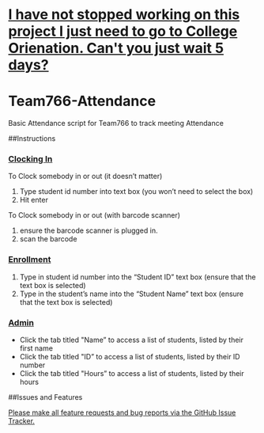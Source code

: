 [I have not stopped working on this project I just need to go to College Orienation. Can't you just wait 5 days?](https://github.com/pjztam/Team766-Attendance/issues/32)
=========================================================================================


Team766-Attendance
==================

Basic Attendance script for Team766 to track meeting Attendance

##Instructions
### [Clocking In](http://www.google.com/url?q=http%3A%2F%2Fattendance.team766.com%2Fclockin.php&sa=D&sntz=1&usg=AFQjCNE6LINZiZSH8Y3XSoZwrrOgNnM6AA)

To Clock somebody in or out (it doesn’t matter)

1. Type student id number into text box (you won’t need to select the box)
2. Hit enter

To Clock somebody in or out (with barcode scanner)

1. ensure the barcode scanner is plugged in.
2. scan the barcode

### [Enrollment](http://www.google.com/url?q=http%3A%2F%2Fattendance.team766.com%2Fenroll.php&sa=D&sntz=1&usg=AFQjCNHUsJ8avFgpPs1_hqaWItJqh4SlFQ)

1. Type in student id number into the “Student ID” text box (ensure that the text box is selected)
2. Type in the student’s name into the “Student Name” text box (ensure that the text box is selected)

### [Admin](http://attendance.team766.com/admin.php)
- Click the tab titled "Name” to access a list of students, listed by their first name
- Click the tab titled "ID” to access a list of students, listed by their ID number
- Click the tab titled "Hours” to access a list of students, listed by their hours 

##Issues and Features

[Please make all feature requests and bug reports via the GitHub Issue Tracker.](https://github.com/pjztam/Team766-Attendance/issues)
